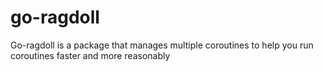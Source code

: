 # go-ragdoll
Go-ragdoll is a package that manages multiple coroutines to help you run coroutines faster and more reasonably
